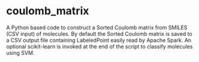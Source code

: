 # coulomb_matrix
A Python based code to construct a Sorted Coulomb matrix from SMILES (CSV input) of molecules. By default the Sorted Coulomb matrix is saved to a CSV output file containing LabeledPoint easily read by Apache Spark. An optional scikit-learn is invoked at the end of the script to classify molecules using SVM.
